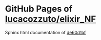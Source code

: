 GitHub Pages of [lucacozzuto/elixir_NF](https://github.com/lucacozzuto/elixir_NF.git)
===
Sphinx html documentation of [de60d1bf](https://github.com/lucacozzuto/elixir_NF/tree/de60d1bf60727dd12d21a82c73ea70717d75ee36)
